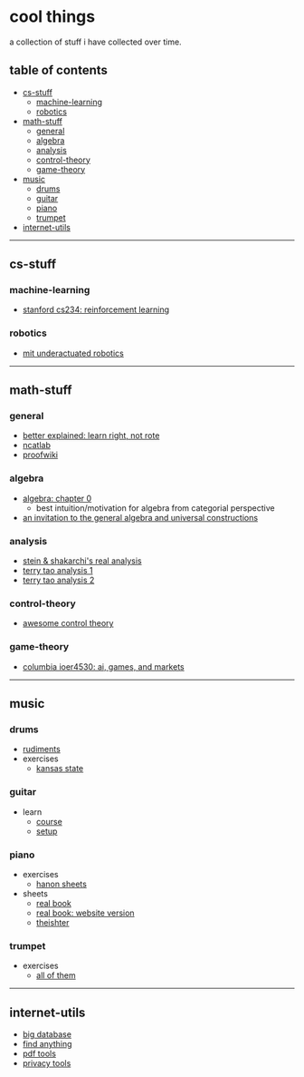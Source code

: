 # cool things

a collection of stuff i have collected over time.

## table of contents

- [cs-stuff](#cs-stuff)
    - [machine-learning](#machine-learning)
    - [robotics](#robotics)
- [math-stuff](#math-stuff)
    - [general](#general-math)
    - [algebra](#algebra)
    - [analysis](#analysis)
    - [control-theory](#control-theory)
    - [game-theory](#game-theory)
- [music](#music)
    - [drums](#drums)
    - [guitar](#guitar)
    - [piano](#piano)
    - [trumpet](#trumpet)
- [internet-utils](#internet-utils)

---

## cs-stuff
### machine-learning
- [stanford cs234: reinforcement learning](https://web.stanford.edu/class/cs234/)
### robotics
- [mit underactuated robotics](https://underactuated.csail.mit.edu/index.html)

---

## math-stuff
### general
- [better explained: learn right, not rote](https://betterexplained.com/cheatsheet/)
- [ncatlab](https://ncatlab.org/nlab/show/HomePage)
- [proofwiki](https://proofwiki.org/wiki/Main_Page)
### algebra
- [algebra: chapter 0](https://bookstore.ams.org/gsm-104)
    - best intuition/motivation for algebra from categorial perspective
- [an invitation to the general algebra and universal constructions](https://math.berkeley.edu/~gbergman/245/3.0.pdf)
### analysis
- [stein & shakarchi's real analysis](https://www.cmat.edu.uy/~mordecki/courses/medida2013/book.pdf)
- [terry tao analysis 1](https://lms.umb.sk/pluginfile.php/111477/mod_page/content/5/TerenceTao_Analysis.I.Third.Edition.pdf)
- [terry tao analysis 2](https://link.springer.com/book/10.1007/978-981-19-7284-3)
### control-theory
- [awesome control theory](https://github.com/A-make/awesome-control-theory)
### game-theory
- [columbia ioer4530: ai, games, and markets](https://www.columbia.edu/~ck2945/courses/f23_4530/)


---

## music

### drums
- [rudiments](https://www.jeffconsi.com/wp-content/uploads/2017/04/The-Complete-Book-of-Drum-Rudiments.pdf)
- exercises
    - [kansas state](https://www.k-state.edu/band/thepride/KSU%20Drumline%202020%20Snare%20Handbook.pdf)

### guitar
- learn
    - [course](https://www.justinguitar.com/site-map-and-lesson-structure)
    - [setup](https://www.youtube.com/watch?v=3UqVXrpvWCM)

### piano
- exercises
    - [hanon sheets](http://en.instr.scorser.com/CC/Piano/Charles-Louis+Hanon/The+Virtuoso+Pianist+in+60+Exercises.html)
- sheets
    - [real book](https://escuelasuperiordejazz.com/wp-content/uploads/2020/03/The-real-book-sixth-edition.pdf)
    - [real book: website version](https://www.swiss-jazz.ch/partitions-real-book.htm)
    - [theishter](https://www.theishter.com/sheet-music.html)

### trumpet
- exercises
    - [all of them](http://www.trumpetexercises.net/en:exercises)

---

## internet-utils
- [big database](https://fmhy.net)
- [find anything](https://start.me/p/b5Aow7/asint_collection)
- [pdf tools](https://www.ilovepdf.com/)
- [privacy tools](https://www.privacytools.io/)

